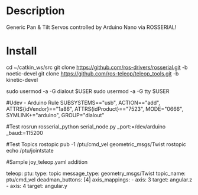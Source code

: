 # Description
Generic Pan &amp; Tilt Servos controlled by Arduino Nano via ROSSERIAL!

# Install
cd ~/catkin_ws/src
git clone https://github.com/ros-drivers/rosserial.git -b noetic-devel
git clone https://github.com/ros-teleop/teleop_tools.git -b kinetic-devel

sudo usermod -a -G dialout $USER
sudo usermod -a -G tty $USER

#Udev - Arduino Rule
SUBSYSTEMS=="usb", ACTION=="add", ATTRS{idVendor}=="1a86", ATTRS{idProduct}=="7523", MODE="0666", SYMLINK+="arduino", GROUP="dialout"

#Test
rosrun rosserial_python serial_node.py _port:=/dev/arduino _baud:=115200

#Test Topics
rostopic pub -1 /ptu/cmd_vel geometric_msgs/Twist
rostopic echo /ptu/jointstate

#Sample joy_teleop.yaml addition

teleop:
  ptu:
    type: topic
    message_type: geometry_msgs/Twist
    topic_name: ptu/cmd_vel
    deadman_buttons: [4]
    axis_mappings:
      -
        axis: 3
        target: angular.z
      -
        axis: 4
        target: angular.y